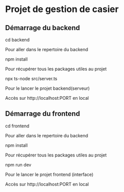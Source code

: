 # Projet de gestion de casier 

## Démarrage du backend

cd backend

Pour aller dans le repertoire du backend


npm install

Pour récupérer tous les packages utiles au projet


npx ts-node src/server.ts

Pour le lancer le projet backend(serveur)

Accès sur http://localhost:PORT en local

## Démarrage du frontend

cd frontend

Pour aller dans le repertoire du backend


npm install

Pour récupérer tous les packages utiles au projet


npm run dev

Pour le lancer le projet frontend (interface)

Accès sur http://localhost:PORT en local